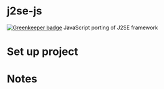 # j2se-js

[![Greenkeeper badge](https://badges.greenkeeper.io/apuliasoft/j2se-js.svg)](https://greenkeeper.io/)
JavaScript porting of J2SE framework

# Set up project

# Notes


